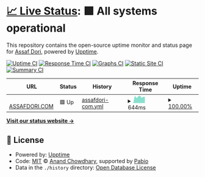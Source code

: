 # [📈 Live Status](https://demo.upptime.js.org): <!--live status--> **🟩 All systems operational**

This repository contains the open-source uptime monitor and status page for [Assaf Dori](assafdori.com), powered by [Upptime](https://github.com/upptime/upptime).

[![Uptime CI](https://github.com/assafdori/up/workflows/Uptime%20CI/badge.svg)](https://github.com/assafdori/up/actions?query=workflow%3A%22Uptime+CI%22)
[![Response Time CI](https://github.com/assafdori/up/workflows/Response%20Time%20CI/badge.svg)](https://github.com/assafdori/up/actions?query=workflow%3A%22Response+Time+CI%22)
[![Graphs CI](https://github.com/assafdori/up/workflows/Graphs%20CI/badge.svg)](https://github.com/assafdori/up/actions?query=workflow%3A%22Graphs+CI%22)
[![Static Site CI](https://github.com/assafdori/up/workflows/Static%20Site%20CI/badge.svg)](https://github.com/assafdori/up/actions?query=workflow%3A%22Static+Site+CI%22)
[![Summary CI](https://github.com/assafdori/up/workflows/Summary%20CI/badge.svg)](https://github.com/assafdori/up/actions?query=workflow%3A%22Summary+CI%22)

<!--start: status pages-->
<!-- This summary is generated by Upptime (https://github.com/upptime/upptime) -->
<!-- Do not edit this manually, your changes will be overwritten -->
<!-- prettier-ignore -->
| URL | Status | History | Response Time | Uptime |
| --- | ------ | ------- | ------------- | ------ |
| <img alt="" src="https://icons.duckduckgo.com/ip3/assafdori.com.ico" height="13"> [ASSAFDORI.COM](https://assafdori.com) | 🟩 Up | [assafdori-com.yml](https://github.com/assafdori/up/commits/HEAD/history/assafdori-com.yml) | <details><summary><img alt="Response time graph" src="./graphs/assafdori-com/response-time-week.png" height="20"> 644ms</summary><br><a href="https://status.assafdori.com/history/assafdori-com"><img alt="Response time 859" src="https://img.shields.io/endpoint?url=https%3A%2F%2Fraw.githubusercontent.com%2Fassafdori%2Fup%2FHEAD%2Fapi%2Fassafdori-com%2Fresponse-time.json"></a><br><a href="https://status.assafdori.com/history/assafdori-com"><img alt="24-hour response time 637" src="https://img.shields.io/endpoint?url=https%3A%2F%2Fraw.githubusercontent.com%2Fassafdori%2Fup%2FHEAD%2Fapi%2Fassafdori-com%2Fresponse-time-day.json"></a><br><a href="https://status.assafdori.com/history/assafdori-com"><img alt="7-day response time 644" src="https://img.shields.io/endpoint?url=https%3A%2F%2Fraw.githubusercontent.com%2Fassafdori%2Fup%2FHEAD%2Fapi%2Fassafdori-com%2Fresponse-time-week.json"></a><br><a href="https://status.assafdori.com/history/assafdori-com"><img alt="30-day response time 625" src="https://img.shields.io/endpoint?url=https%3A%2F%2Fraw.githubusercontent.com%2Fassafdori%2Fup%2FHEAD%2Fapi%2Fassafdori-com%2Fresponse-time-month.json"></a><br><a href="https://status.assafdori.com/history/assafdori-com"><img alt="1-year response time 859" src="https://img.shields.io/endpoint?url=https%3A%2F%2Fraw.githubusercontent.com%2Fassafdori%2Fup%2FHEAD%2Fapi%2Fassafdori-com%2Fresponse-time-year.json"></a></details> | <details><summary><a href="https://status.assafdori.com/history/assafdori-com">100.00%</a></summary><a href="https://status.assafdori.com/history/assafdori-com"><img alt="All-time uptime 88.06%" src="https://img.shields.io/endpoint?url=https%3A%2F%2Fraw.githubusercontent.com%2Fassafdori%2Fup%2FHEAD%2Fapi%2Fassafdori-com%2Fuptime.json"></a><br><a href="https://status.assafdori.com/history/assafdori-com"><img alt="24-hour uptime 100.00%" src="https://img.shields.io/endpoint?url=https%3A%2F%2Fraw.githubusercontent.com%2Fassafdori%2Fup%2FHEAD%2Fapi%2Fassafdori-com%2Fuptime-day.json"></a><br><a href="https://status.assafdori.com/history/assafdori-com"><img alt="7-day uptime 100.00%" src="https://img.shields.io/endpoint?url=https%3A%2F%2Fraw.githubusercontent.com%2Fassafdori%2Fup%2FHEAD%2Fapi%2Fassafdori-com%2Fuptime-week.json"></a><br><a href="https://status.assafdori.com/history/assafdori-com"><img alt="30-day uptime 99.96%" src="https://img.shields.io/endpoint?url=https%3A%2F%2Fraw.githubusercontent.com%2Fassafdori%2Fup%2FHEAD%2Fapi%2Fassafdori-com%2Fuptime-month.json"></a><br><a href="https://status.assafdori.com/history/assafdori-com"><img alt="1-year uptime 88.06%" src="https://img.shields.io/endpoint?url=https%3A%2F%2Fraw.githubusercontent.com%2Fassafdori%2Fup%2FHEAD%2Fapi%2Fassafdori-com%2Fuptime-year.json"></a></details>

<!--end: status pages-->

[**Visit our status website →**](https://demo.upptime.js.org)

## 📄 License

- Powered by: [Upptime](https://github.com/upptime/upptime)
- Code: [MIT](./LICENSE) © [Anand Chowdhary](https://anandchowdhary.com), supported by [Pabio](https://pabio.com)
- Data in the `./history` directory: [Open Database License](https://opendatacommons.org/licenses/odbl/1-0/)
